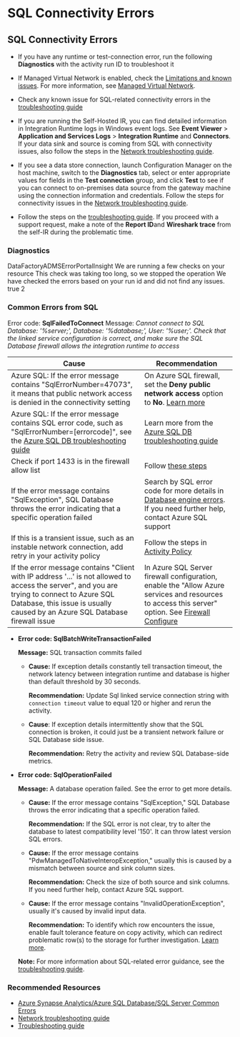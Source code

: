 <properties
  pagetitle="SQL Connectivity Errors"
  description="SQL Connectivity Errors"
  service=""
  resource=""
  ms.author="shelfeng"
  selfhelptype="apollo"
  supporttopicids="9811c88b-f333-3522-741e-c1e03b9a3343"
  productpesids="15613"
  cloudenvironments="public,fairfax,mooncake,blackforest,ussec,usnat"
  disableclouds=""
  articleid="0acd744b-e7f5-4287-b97b-4ecf33521219"
  ownershipid="AzureData_DataFactory"
  resourcerequired="False" />
  
<!-- H1 title is required and is used only internally -->
# SQL Connectivity Errors

<!--Required H2 title. This is presented to the customer-->
## SQL Connectivity Errors

<!--Clearly state the specific issue and how the article addresses it. Use sentence capitalization for all headings (capitalize only the first word).
Example: "Resolve issues related to configuring NetApps by reviewing these best practices."
Alternatively, for how-to or conceptual articles, summarize the article and how the article will help the customer.
For example: "Learn how to adjust resource limits for NetApp files by watching the following video."-->

- If you have any runtime or test-connection error, run the following **Diagnostics** with the activity run ID to troubleshoot it

- If Managed Virtual Network is enabled, check the [Limitations and known issues](https://docs.microsoft.com/azure/data-factory/managed-virtual-network-private-endpoint#limitations-and-known-issues). For more information, see [Managed Virtual Network](https://docs.microsoft.com/azure/data-factory/managed-virtual-network-private-endpoint#managed-virtual-network).

- Check any known issue for SQL-related connectivity errors in the [troubleshooting guide]( https://docs.microsoft.com/azure/data-factory/connector-troubleshoot-guide#azure-synapse-analyticsazure-sql-databasesql-server)

- If you are running the Self-Hosted IR, you can find detailed information in Integration Runtime logs in Windows event logs. See **Event Viewer** > **Application and Services Logs** > **Integration Runtime** and **Connectors**. If your data sink and source is coming from SQL with connectivity issues, also follow the steps in the [Network troubleshooting guide]( https://docs.microsoft.com/azure/data-factory/self-hosted-integration-runtime-troubleshoot-guide#connectivity-issue-between-self-hosted-ir-and-data-factory-or-self-hosted-ir-and-data-sourcesink).

- If you see a data store connection, launch Configuration Manager on the host machine, switch to the **Diagnostics** tab, select or enter appropriate values for fields in the **Test connection** group, and click **Test** to see if you can connect to on-premises data source from the gateway machine using the connection information and credentials. Follow the steps for connectivity issues in the [Network troubleshooting guide]( https://docs.microsoft.com/azure/data-factory/self-hosted-integration-runtime-troubleshoot-guide#connectivity-issue-between-self-hosted-ir-and-data-factory-or-self-hosted-ir-and-data-sourcesink).

- Follow the steps on the [troubleshooting guide](https://docs.microsoft.com/azure/data-factory/self-hosted-integration-runtime-troubleshoot-guide#gather-self-hosted-integration-runtime-logs-from-azure-data-factory). If you proceed with a support request, make a note of the **Report ID**and **Wireshark trace** from the self-IR during the problematic time.

<!--Next is the Body. Body contains the main content.  At minimum, the body of the article must contain substantive content that clearly addresses the topic or issue.
- For a solution-based article, define the issue and provide one or more solutions.
- For a how-to or general information article, provide instructions (e.g., steps, video, links, etc.)

Solutions can comprise of the following components:
- Procedures / Plain markdown content that contains recommended steps, and document links
- Diagnostics
- Azure Monitor Metric charts
- Images
- Videos
- AzureKB
-->
### Diagnostics

<!--Insight Diagnostics available in the Azure Diagnostic Service can be presented to customers during case submission and on the Diagnose and Solve problems page in the Azure portal. -->

<insight>
	<symptomId>DataFactoryADMSErrorPortalInsight</symptomId>
	<executionText>We are running a few checks on your resource</executionText>
	<timeoutText>This check was taking too long, so we stopped the operation</timeoutText>
	<noResultText>We have checked the errors based on your run id and did not find any issues.</noResultText>
    <additionalInputsReq>true</additionalInputsReq>
    <maxInsightCount>2</maxInsightCount>
</insight>

### Common Errors from SQL

Error code: **SqlFailedToConnect**
Message: *Cannot connect to SQL Database: '%server;', Database: '%database;', User: '%user;'. Check that the linked service configuration is correct, and make sure the SQL Database firewall allows the integration runtime to access*

|**Cause**|**Recommendation**|
|--|--|
|Azure SQL: If the error message contains "SqlErrorNumber=47073", it means that public network access is denied in the connectivity setting |On Azure SQL firewall, set the **Deny public network access** option to **No**. [Learn more](https://docs.microsoft.com/azure/azure-sql/database/connectivity-settings#deny-public-network-access)|
|Azure SQL: If the error message contains SQL error code, such as "SqlErrorNumber=[errorcode]", see the [Azure SQL DB troubleshooting guide](https://docs.microsoft.com/azure/azure-sql/database/troubleshoot-common-errors-issues)| Learn more from the [Azure SQL DB troubleshooting guide](https://docs.microsoft.com/azure/azure-sql/database/troubleshoot-common-errors-issues)|
|Check if port 1433 is in the firewall allow list|Follow [these steps](https://docs.microsoft.com/sql/sql-server/install/configure-the-windows-firewall-to-allow-sql-server-access?view=sql-server-ver15#ports-used-by-)|
|If the error message contains "SqlException", SQL Database throws the error indicating that a specific operation failed| Search by SQL error code for more details in [Database engine errors](https://docs.microsoft.com/sql/relational-databases/errors-events/database-engine-events-and-errors). If you need further help, contact Azure SQL support|
|If this is a transient issue, such as an instable network connection, add retry in your activity policy| Follow the steps in [Activity Policy](https://docs.microsoft.com/azure/data-factory/concepts-pipelines-activities#activity-policy)| 
| If the error message contains "Client with IP address '...' is not allowed to access the server", and you are trying to connect to Azure SQL Database, this issue is usually caused by an Azure SQL Database firewall issue| In Azure SQL Server firewall configuration, enable the "Allow Azure services and resources to access this server" option. See [Firewall Configure](https://docs.microsoft.com/azure/sql-database/sql-database-firewall-configure)|


- **Error code: SqlBatchWriteTransactionFailed**

   **Message:**  SQL transaction commits failed

   - **Cause:**  If exception details constantly tell transaction timeout, the network latency between integration runtime and database is higher than default threshold by 30 seconds.

      **Recommendation:**  Update Sql linked service connection string with `connection timeout` value to equal 120 or higher and rerun the activity.

   - **Cause**:  If exception details intermittently show that the SQL connection is broken, it could just be a transient network failure or SQL Database side issue.

      **Recommendation:**  Retry the activity and review SQL Database-side metrics.


- **Error code: SqlOperationFailed**

   **Message:**  A database operation failed. See the error to get more details.

   - **Cause:**  If the error message contains "SqlException," SQL Database throws the error indicating that a specific operation failed.

      **Recommendation:**  If the SQL error is not clear, try to alter the database to latest compatibility level '150'. It can throw latest version SQL errors. 

   - **Cause:**  If the error message contains "PdwManagedToNativeInteropException," usually this is caused by a mismatch between source and sink column sizes.

      **Recommendation:**  Check the size of both source and sink columns. If you need further help, contact Azure SQL support.

   - **Cause:**  If the error message contains "InvalidOperationException", usually it's caused by invalid input data.

      **Recommendation:** To identify which row encounters the issue, enable fault tolerance feature on copy activity, which can redirect problematic row(s) to the storage for further investigation. [Learn more](https://docs.microsoft.com/azure/data-factory/copy-activity-fault-tolerance).

   **Note:**  For more information about SQL-related error guidance, see the [troubleshooting guide]( https://docs.microsoft.com/azure/data-factory/connector-troubleshoot-guide#azure-synapse-analyticsazure-sql-databasesql-server).


### Recommended Resources

* [Azure Synapse Analytics/Azure SQL Database/SQL Server Common Errors]( https://docs.microsoft.com/azure/data-factory/connector-troubleshoot-guide#azure-synapse-analyticsazure-sql-databasesql-server)
* [Network troubleshooting guide]( https://docs.microsoft.com/azure/data-factory/self-hosted-integration-runtime-troubleshoot-guide#connectivity-issue-between-self-hosted-ir-and-data-factory-or-self-hosted-ir-and-data-sourcesink)
* [Troubleshooting guide](https://docs.microsoft.com/azure/data-factory/self-hosted-integration-runtime-troubleshoot-guide#gather-self-hosted-integration-runtime-logs-from-azure-data-factory)<br>
